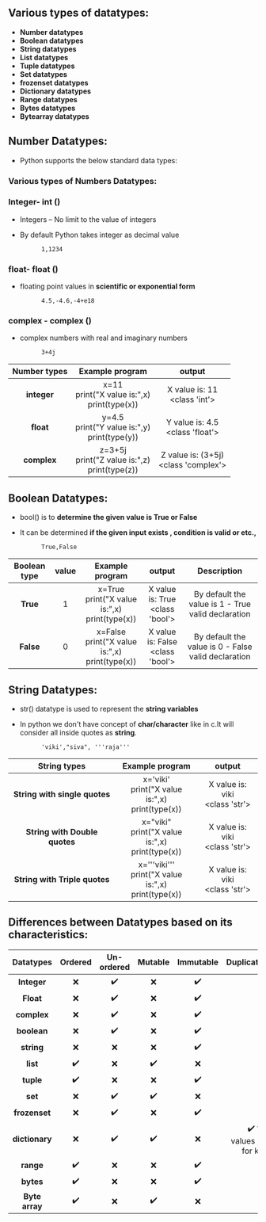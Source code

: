## Various types of datatypes:

- **Number datatypes**
- **Boolean datatypes**
- **String datatypes**
- **List datatypes**
- **Tuple datatypes**
- **Set datatypes**
- **frozenset datatypes**
- **Dictionary datatypes**
- **Range datatypes**
- **Bytes datatypes**
- **Bytearray datatypes**

## Number Datatypes: 

- Python supports the below standard data types: 

### Various types of Numbers Datatypes:

### Integer- int () 
    
- Integers – No limit to the value of integers
- By default Python takes integer as decimal value
                
            1,1234
### float- float ()

- floating point values in **scientific or exponential form**

            4.5,-4.6,-4+e18

### complex - complex ()

- complex numbers with real and imaginary numbers
            
            3+4j

|Number types | Example program   | output    |
| :---:   | :---: | :---: |
| **integer**  |  x=11 <br>  print("X value is:",x) <br>   print(type(x))   |  X value is: 11 <br> <class 'int'> |
| **float**    |  y=4.5  <br> print("Y value is:",y)  <br> print(type(y))   |   Y value is: 4.5 <br> <class 'float'> |
| **complex**  |     z=3+5j <br> print("Z value is:",z)  <br>print(type(z))               |   Z value is: (3+5j) <br> <class 'complex'>         |

## Boolean Datatypes:

- bool() is to **determine the given value is True or False**
- It can be determined **if the given input exists , condition is valid or etc.,**

            True,False

| Boolean type | value    | Example program   | output    |Description  |
| :---:   | :---: | :---: | :---: | :---: |
| **True** | 1   | x=True <br>  print("X value is:",x) <br>   print(type(x))   |  X value is: True <br> <class 'bool'> |By default the value is 1 - True valid declaration |
| **False**| 0    | x=False <br>  print("X value is:",x) <br>   print(type(x))   |  X value is: False <br> <class 'bool'>|By default the value is 0 - False valid declaration|

## String Datatypes:

- str() datatype is used to represent the **string variables**
- In python we don't have concept of **char/character** like in c.It will consider all inside quotes as **string**.

            'viki',"siva", '''raja'''

| String types | Example program   | output    |
| :---:   |  :---: | :---: |
| **String with single quotes** | x='viki' <br>  print("X value is:",x) <br>   print(type(x))   |  X value is: viki <br> <class 'str'> |
| **String with Double quotes** | x="viki" <br>  print("X value is:",x) <br>   print(type(x))   |  X value is: viki <br> <class 'str'> |
| **String with Triple quotes** | x='''viki''' <br>  print("X value is:",x) <br>   print(type(x))   |  X value is: viki <br> <class 'str'> |

## Differences between Datatypes based on its characteristics:

| **Datatypes**  |  **Ordered**   |  **Un-ordered** | **Mutable** | **Immutable** | **Duplicates** | **Indexing/Slicing** |
| :---:   | :---: | :---: | :---: | :---: | ---: | :---: | 
| **Integer**  |  :x:  |  :heavy_check_mark: | :x: | :heavy_check_mark: | :x: | :x: |
| **Float**  |  :x:  |  :heavy_check_mark: | :x: | :heavy_check_mark: | :x: | :x: |
| **complex**  |  :x:  |  :heavy_check_mark: | :x: | :heavy_check_mark: | :x: | :x: |
| **boolean**  |  :x:  |  :heavy_check_mark: | :x: | :heavy_check_mark: | :x: | :x: |
| **string**  |  :x:  |  :x: | :x: | :heavy_check_mark: | :x: | :heavy_check_mark:
| **list**  |  :heavy_check_mark:  |  :x: | :heavy_check_mark: | :x: | :heavy_check_mark: |:heavy_check_mark: |
| **tuple**  |  :heavy_check_mark:  |  :x: | :x: | :heavy_check_mark: | :heavy_check_mark: |:heavy_check_mark: |
| **set**    | :x:  |  :heavy_check_mark: | :heavy_check_mark: | :x: | :x: | :x: |
| **frozenset**  | :x:  |  :heavy_check_mark: | :x: | :heavy_check_mark: | :x: | :x: |
| **dictionary**  |  :x: |  :heavy_check_mark:  | :heavy_check_mark: | :x: | :heavy_check_mark: for values ; :x: for key| :x: |
| **range**  |  :heavy_check_mark:  |  :x: | :x: | :heavy_check_mark: | :x: | :heavy_check_mark: |
| **bytes**  |  :heavy_check_mark:  |  :x: | :x: | :heavy_check_mark: | :heavy_check_mark: |:heavy_check_mark: |
| **Byte array**  |  :heavy_check_mark:  |  :x: | :heavy_check_mark: | :x: | :heavy_check_mark: |:heavy_check_mark: |
